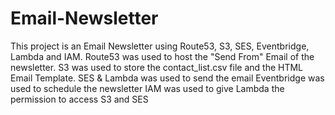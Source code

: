 # Email-Newsletter
This project is an Email Newsletter using Route53, S3, SES, Eventbridge, Lambda and IAM.
Route53 was used to host the "Send From" Email of the newsletter.
S3 was used to store the contact_list.csv file and the HTML Email Template.
SES & Lambda was used to send the email
Eventbridge was used to schedule the newsletter
IAM was used to give Lambda the permission to access S3 and SES
